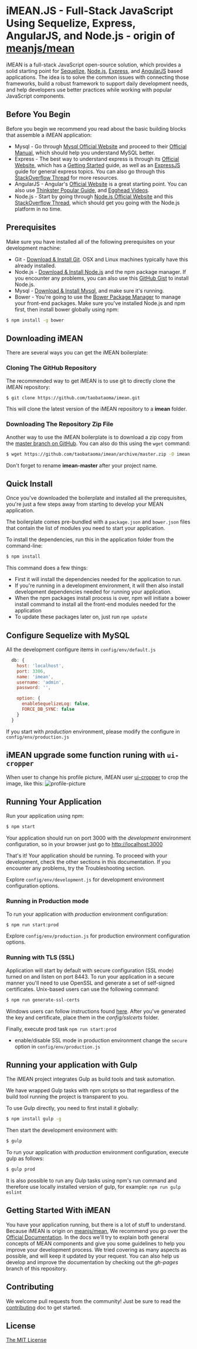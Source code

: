 # iMEAN.JS - Full-Stack JavaScript Using Sequelize, Express, AngularJS, and Node.js - origin of [meanjs/mean](https://github.com/meanjs/mean)

iMEAN is a full-stack JavaScript open-source solution, which provides a solid starting point for [Sequelize](https://github.com/sequelize/sequelize), [Node.js](http://www.nodejs.org/), [Express](http://expressjs.com/), and [AngularJS](http://angularjs.org/) based applications. The idea is to solve the common issues with connecting those frameworks, build a robust framework to support daily development needs, and help developers use better practices while working with popular JavaScript components.

## Before You Begin
Before you begin we recommend you read about the basic building blocks that assemble a iMEAN application:
* Mysql - Go through [Mysql Official Website](http://www.mysql.com/) and proceed to their [Official Manual](http://www.mysql.com/), which should help you understand MySQL better.
* Express - The best way to understand express is through its [Official Website](http://expressjs.com/), which has a [Getting Started](http://expressjs.com/starter/installing.html) guide, as well as an [ExpressJS](http://expressjs.com/en/guide/routing.html) guide for general express topics. You can also go through this [StackOverflow Thread](http://stackoverflow.com/questions/8144214/learning-express-for-node-js) for more resources.
* AngularJS - Angular's [Official Website](http://angularjs.org/) is a great starting point. You can also use [Thinkster Popular Guide](http://www.thinkster.io/), and [Egghead Videos](https://egghead.io/).
* Node.js - Start by going through [Node.js Official Website](http://nodejs.org/) and this [StackOverflow Thread](http://stackoverflow.com/questions/2353818/how-do-i-get-started-with-node-js), which should get you going with the Node.js platform in no time.


## Prerequisites
Make sure you have installed all of the following prerequisites on your development machine:
* Git - [Download & Install Git](https://git-scm.com/downloads). OSX and Linux machines typically have this already installed.
* Node.js - [Download & Install Node.js](https://nodejs.org/en/download/) and the npm package manager. If you encounter any problems, you can also use this [GitHub Gist](https://gist.github.com/isaacs/579814) to install Node.js.
* Mysql - [Download & Install Mysql](http://www.mysql.com), and make sure it's running.
* Bower - You're going to use the [Bower Package Manager](http://bower.io/) to manage your front-end packages. Make sure you've installed Node.js and npm first, then install bower globally using npm:

```bash
$ npm install -g bower
```

## Downloading iMEAN
There are several ways you can get the iMEAN boilerplate:

### Cloning The GitHub Repository
The recommended way to get iMEAN is to use git to directly clone the iMEAN repository:

```bash
$ git clone https://github.com/taobataoma/imean.git
```

This will clone the latest version of the iMEAN repository to a **imean** folder.

### Downloading The Repository Zip File
Another way to use the iMEAN boilerplate is to download a zip copy from the [master branch on GitHub](https://github.com/taobataoma/imean/archive/master.zip). You can also do this using the `wget` command:

```bash
$ wget https://github.com/taobataoma/imean/archive/master.zip -O imean.zip; unzip imean.zip; rm imean.zip
```
Don't forget to rename **imean-master** after your project name.

## Quick Install
Once you've downloaded the boilerplate and installed all the prerequisites, you're just a few steps away from starting to develop your MEAN application.

The boilerplate comes pre-bundled with a `package.json` and `bower.json` files that contain the list of modules you need to start your application.

To install the dependencies, run this in the application folder from the command-line:

```bash
$ npm install
```

This command does a few things:
* First it will install the dependencies needed for the application to run.
* If you're running in a development environment, it will then also install development dependencies needed for running your application.
* When the npm packages install process is over, npm will initiate a bower install command to install all the front-end modules needed for the application
* To update these packages later on, just run `npm update`

## Configure Sequelize with MySQL
All the development configure items in `config/env/default.js`

```javascript
  db: {
    host: 'localhost',
    port: 3306,
    name: 'imean',
    username: 'admin',
    password: '',

    option: {
      enableSequelizeLog: false,
      FORCE_DB_SYNC: false
    }
  }
```

If you start with *production* environment, please modify the configure in `config/env/production.js`

## iMEAN upgrade some function runing with `ui-cropper`
When user to change his profile picture, iMEAN user [ui-cropper](https://github.com/CrackerakiUA/ui-cropper) to crop the image, like this:
![profile-picture](https://cloud.githubusercontent.com/assets/7778550/25833125/9522127c-34a1-11e7-91b5-3fb1f4f56ea4.jpg)

## Running Your Application

Run your application using npm:

```bash
$ npm start
```

Your application should run on port 3000 with the *development* environment configuration, so in your browser just go to [http://localhost:3000](http://localhost:3000)

That's it! Your application should be running. To proceed with your development, check the other sections in this documentation.
If you encounter any problems, try the Troubleshooting section.

Explore `config/env/development.js` for development environment configuration options.

### Running in Production mode
To run your application with *production* environment configuration:

```bash
$ npm run start:prod
```

Explore `config/env/production.js` for production environment configuration options.

### Running with TLS (SSL)
Application will start by default with secure configuration (SSL mode) turned on and listen on port 8443.
To run your application in a secure manner you'll need to use OpenSSL and generate a set of self-signed certificates. Unix-based users can use the following command:

```bash
$ npm run generate-ssl-certs
```

Windows users can follow instructions found [here](http://www.websense.com/support/article/kbarticle/How-to-use-OpenSSL-and-Microsoft-Certification-Authority).
After you've generated the key and certificate, place them in the *config/sslcerts* folder.

Finally, execute prod task `npm run start:prod`
* enable/disable SSL mode in production environment change the `secure` option in `config/env/production.js`


## Running your application with Gulp

The iMEAN project integrates Gulp as build tools and task automation.

We have wrapped Gulp tasks with npm scripts so that regardless of the build tool running the project is transparent to you.

To use Gulp directly, you need to first install it globally:

```bash
$ npm install gulp -g
```

Then start the development environment with:

```bash
$ gulp
```

To run your application with *production* environment configuration, execute gulp as follows:

```bash
$ gulp prod
```

It is also possible to run any Gulp tasks using npm's run command and therefore use locally installed version of gulp, for example: `npm run gulp eslint`

## Getting Started With iMEAN
You have your application running, but there is a lot of stuff to understand. Because iMEAN is origin on [meanjs/mean](https://github.com/meanjs/mean), We recommend you go over the [Official Documentation](http://meanjs.org/docs.html).
In the docs we'll try to explain both general concepts of MEAN components and give you some guidelines to help you improve your development process. We tried covering as many aspects as possible, and will keep it updated by your request. You can also help us develop and improve the documentation by checking out the *gh-pages* branch of this repository.

## Contributing
We welcome pull requests from the community! Just be sure to read the [contributing](https://github.com/taobataoma/imean/blob/master/CONTRIBUTING.md) doc to get started.

## License
[The MIT License](LICENSE.md)
